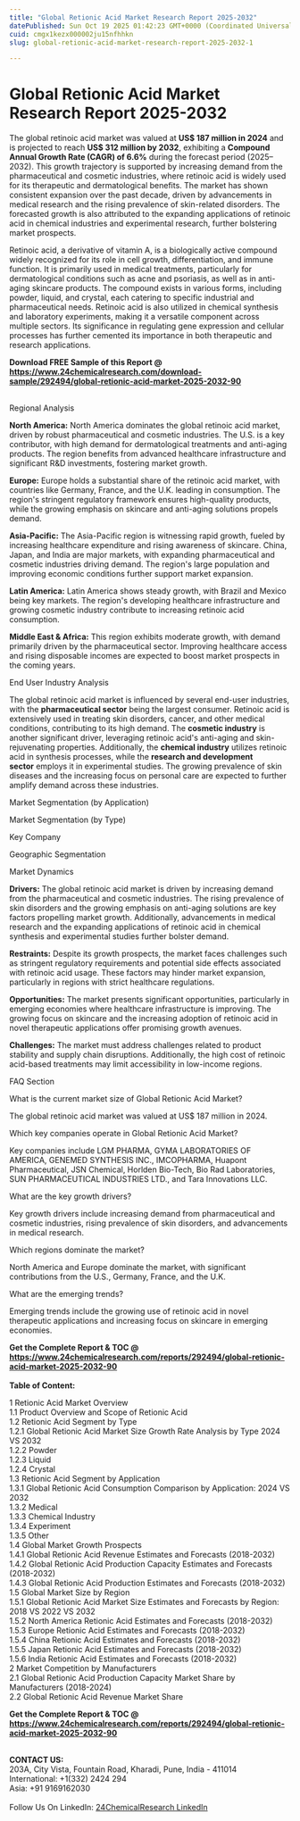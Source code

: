 ```yaml
---
title: "Global Retionic Acid Market Research Report 2025-2032"
datePublished: Sun Oct 19 2025 01:42:23 GMT+0000 (Coordinated Universal Time)
cuid: cmgx1kezx000002ju15nfhhkn
slug: global-retionic-acid-market-research-report-2025-2032-1

---
```


# Global Retionic Acid Market Research Report 2025-2032

<p>The global retinoic acid market was valued at <strong>US$ 187 million in 2024</strong> and is projected to reach <strong>US$ 312 million by 2032</strong>, exhibiting a <strong>Compound Annual Growth Rate (CAGR) of 6.6%</strong> during the forecast period (2025–2032). This growth trajectory is supported by increasing demand from the pharmaceutical and cosmetic industries, where retinoic acid is widely used for its therapeutic and dermatological benefits. The market has shown consistent expansion over the past decade, driven by advancements in medical research and the rising prevalence of skin-related disorders. The forecasted growth is also attributed to the expanding applications of retinoic acid in chemical industries and experimental research, further bolstering market prospects.</p><p>
</p><p>Retinoic acid, a derivative of vitamin A, is a biologically active compound widely recognized for its role in cell growth, differentiation, and immune function. It is primarily used in medical treatments, particularly for dermatological conditions such as acne and psoriasis, as well as in anti-aging skincare products. The compound exists in various forms, including powder, liquid, and crystal, each catering to specific industrial and pharmaceutical needs. Retinoic acid is also utilized in chemical synthesis and laboratory experiments, making it a versatile component across multiple sectors. Its significance in regulating gene expression and cellular processes has further cemented its importance in both therapeutic and research applications.</p><div><b>Download FREE Sample of this Report @ 
            <a href="https://www.24chemicalresearch.com/download-sample/292494/global-retionic-acid-market-2025-2032-90">
            https://www.24chemicalresearch.com/download-sample/292494/global-retionic-acid-market-2025-2032-90</a></b></div><br><p>
Regional Analysis</p><p>
</p><p><strong>North America:</strong> North America dominates the global retinoic acid market, driven by robust pharmaceutical and cosmetic industries. The U.S. is a key contributor, with high demand for dermatological treatments and anti-aging products. The region benefits from advanced healthcare infrastructure and significant R&amp;D investments, fostering market growth.</p><p>
</p><p><strong>Europe:</strong> Europe holds a substantial share of the retinoic acid market, with countries like Germany, France, and the U.K. leading in consumption. The region's stringent regulatory framework ensures high-quality products, while the growing emphasis on skincare and anti-aging solutions propels demand.</p><p>
</p><p><strong>Asia-Pacific:</strong> The Asia-Pacific region is witnessing rapid growth, fueled by increasing healthcare expenditure and rising awareness of skincare. China, Japan, and India are major markets, with expanding pharmaceutical and cosmetic industries driving demand. The region's large population and improving economic conditions further support market expansion.</p><p>
</p><p><strong>Latin America:</strong> Latin America shows steady growth, with Brazil and Mexico being key markets. The region's developing healthcare infrastructure and growing cosmetic industry contribute to increasing retinoic acid consumption.</p><p>
</p><p><strong>Middle East &amp; Africa:</strong> This region exhibits moderate growth, with demand primarily driven by the pharmaceutical sector. Improving healthcare access and rising disposable incomes are expected to boost market prospects in the coming years.</p><p>
End User Industry Analysis</p><p>
</p><p>The global retinoic acid market is influenced by several end-user industries, with the <strong>pharmaceutical sector</strong> being the largest consumer. Retinoic acid is extensively used in treating skin disorders, cancer, and other medical conditions, contributing to its high demand. The <strong>cosmetic industry</strong> is another significant driver, leveraging retinoic acid's anti-aging and skin-rejuvenating properties. Additionally, the <strong>chemical industry</strong> utilizes retinoic acid in synthesis processes, while the <strong>research and development sector</strong> employs it in experimental studies. The growing prevalence of skin diseases and the increasing focus on personal care are expected to further amplify demand across these industries.</p><p>
Market Segmentation (by Application)</p><p>
</p><p>
Market Segmentation (by Type)</p><p>
</p><p>
Key Company</p><p>
</p><p>
Geographic Segmentation</p><p>
</p><p>
Market Dynamics</p><p>
</p><p><strong>Drivers:</strong> The global retinoic acid market is driven by increasing demand from the pharmaceutical and cosmetic industries. The rising prevalence of skin disorders and the growing emphasis on anti-aging solutions are key factors propelling market growth. Additionally, advancements in medical research and the expanding applications of retinoic acid in chemical synthesis and experimental studies further bolster demand.</p><p>
</p><p><strong>Restraints:</strong> Despite its growth prospects, the market faces challenges such as stringent regulatory requirements and potential side effects associated with retinoic acid usage. These factors may hinder market expansion, particularly in regions with strict healthcare regulations.</p><p>
</p><p><strong>Opportunities:</strong> The market presents significant opportunities, particularly in emerging economies where healthcare infrastructure is improving. The growing focus on skincare and the increasing adoption of retinoic acid in novel therapeutic applications offer promising growth avenues.</p><p>
</p><p><strong>Challenges:</strong> The market must address challenges related to product stability and supply chain disruptions. Additionally, the high cost of retinoic acid-based treatments may limit accessibility in low-income regions.</p><p>
FAQ Section</p><p>
What is the current market size of Global Retionic Acid Market?</p><p>
</p><p>The global retinoic acid market was valued at US$ 187 million in 2024.</p><p>
Which key companies operate in Global Retionic Acid Market?</p><p>
</p><p>Key companies include LGM PHARMA, GYMA LABORATORIES OF AMERICA, GENEMED SYNTHESIS INC., IMCOPHARMA, Huapont Pharmaceutical, JSN Chemical, Horlden Bio-Tech, Bio Rad Laboratories, SUN PHARMACEUTICAL INDUSTRIES LTD., and Tara Innovations LLC.</p><p>
What are the key growth drivers?</p><p>
</p><p>Key growth drivers include increasing demand from pharmaceutical and cosmetic industries, rising prevalence of skin disorders, and advancements in medical research.</p><p>
Which regions dominate the market?</p><p>
</p><p>North America and Europe dominate the market, with significant contributions from the U.S., Germany, France, and the U.K.</p><p>
What are the emerging trends?</p><p>
</p><p>Emerging trends include the growing use of retinoic acid in novel therapeutic applications and increasing focus on skincare in emerging economies.</p>

<div><b>Get the Complete Report & TOC @ 
            <a href="https://www.24chemicalresearch.com/reports/292494/global-retionic-acid-market-2025-2032-90">
            https://www.24chemicalresearch.com/reports/292494/global-retionic-acid-market-2025-2032-90</a></b></div><br>
            <b>Table of Content:</b><p>1 Retionic Acid Market Overview<br />
    1.1 Product Overview and Scope of Retionic Acid<br />
    1.2 Retionic Acid Segment by Type<br />
        1.2.1 Global Retionic Acid Market Size Growth Rate Analysis by Type 2024 VS 2032<br />
        1.2.2 Powder<br />
        1.2.3 Liquid<br />
        1.2.4 Crystal<br />
    1.3 Retionic Acid Segment by Application<br />
        1.3.1 Global Retionic Acid Consumption Comparison by Application: 2024 VS 2032<br />
        1.3.2 Medical<br />
        1.3.3 Chemical Industry<br />
        1.3.4 Experiment<br />
        1.3.5 Other<br />
    1.4 Global Market Growth Prospects<br />
        1.4.1 Global Retionic Acid Revenue Estimates and Forecasts (2018-2032)<br />
        1.4.2 Global Retionic Acid Production Capacity Estimates and Forecasts (2018-2032)<br />
        1.4.3 Global Retionic Acid Production Estimates and Forecasts (2018-2032)<br />
    1.5 Global Market Size by Region<br />
        1.5.1 Global Retionic Acid Market Size Estimates and Forecasts by Region: 2018 VS 2022 VS 2032<br />
        1.5.2 North America Retionic Acid Estimates and Forecasts (2018-2032)<br />
        1.5.3 Europe Retionic Acid Estimates and Forecasts (2018-2032)<br />
        1.5.4 China Retionic Acid Estimates and Forecasts (2018-2032)<br />
        1.5.5 Japan Retionic Acid Estimates and Forecasts (2018-2032)<br />
        1.5.6 India Retionic Acid Estimates and Forecasts (2018-2032)<br />
2 Market Competition by Manufacturers<br />
    2.1 Global Retionic Acid Production Capacity Market Share by Manufacturers (2018-2024)<br />
    2.2 Global Retionic Acid Revenue Market Share</p>

<div><b>Get the Complete Report & TOC @ 
            <a href="https://www.24chemicalresearch.com/reports/292494/global-retionic-acid-market-2025-2032-90">
            https://www.24chemicalresearch.com/reports/292494/global-retionic-acid-market-2025-2032-90</a></b></div><br>

<b>CONTACT US:</b><br>
            203A, City Vista, Fountain Road, Kharadi, Pune, India - 411014<br>
            International: +1(332) 2424 294<br>
            Asia: +91 9169162030 <br><br>
            Follow Us On LinkedIn: <a href="https://www.linkedin.com/company/24chemicalresearch/">24ChemicalResearch LinkedIn</a>